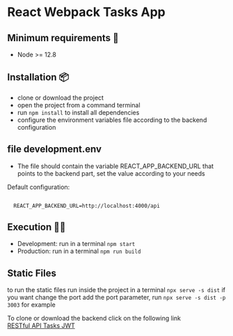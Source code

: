 # React Webpack Tasks App 

## Minimum requirements 📄
- Node >= 12.8


## Installation 📦
- clone or download the project
- open the project from a command terminal
- run `npm install` to install all dependencies
- configure the environment variables file according to the backend configuration

## file development.env
- The file should contain the variable REACT_APP_BACKEND_URL that points to the backend part, set the value according to your needs

Default configuration:

```env

  REACT_APP_BACKEND_URL=http://localhost:4000/api
```


## Execution 🚀🚀 
- Development: run in a terminal `npm start`
- Production: run in a terminal `npm run build`

## Static Files 
to run the static files run inside the project in a terminal `npx serve -s dist`
if you want change the port add the port parameter, run `npx serve -s dist -p 3003` for example


To clone or download the backend click on the following link 
<br>
<a href="https://github.com/eduardo-talavera/restful-api-tasks-jwt">RESTful API Tasks JWT</a>
